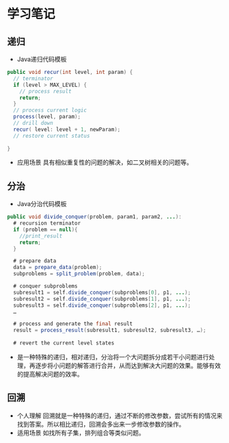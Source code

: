 # 学习笔记

## 递归  
* Java递归代码模板  
```Java
public void recur(int level, int param) { 
  // terminator 
  if (level > MAX_LEVEL) { 
    // process result 
    return; 
  }
  // process current logic 
  process(level, param); 
  // drill down 
  recur( level: level + 1, newParam); 
  // restore current status 
 
}
```

* 应用场景 具有相似重复性的问题的解决，如二叉树相关的问题等。


## 分治  
* Java分治代码模板  
```Java
public void divide_conquer(problem, param1, param2, ...): 
  # recursion terminator 
  if (problem == null){
    //print_result 
    return;
  }

  # prepare data 
  data = prepare_data(problem);
  subproblems = split_problem(problem, data); 

  # conquer subproblems 
  subresult1 = self.divide_conquer(subproblems[0], p1, ...); 
  subresult2 = self.divide_conquer(subproblems[1], p1, ...); 
  subresult3 = self.divide_conquer(subproblems[2], p1, ...); 
  …

  # process and generate the final result 
  result = process_result(subresult1, subresult2, subresult3, …);
	
  # revert the current level states
```

* 是一种特殊的递归，相对递归，分治将一个大问题拆分成若干小问题进行处理，再逐步将小问题的解答进行合并，从而达到解决大问题的效果。能够有效的提高解决问题的效率。

## 回溯  
* 个人理解 回溯就是一种特殊的递归，通过不断的修改参数，尝试所有的情况来找到答案。所以相比递归，回溯会多出来一步修改参数的操作。
* 适用场景 如找所有子集，排列组合等类似问题。
